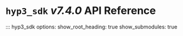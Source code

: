 # `hyp3_sdk` *v7.4.0* API Reference

::: hyp3_sdk
    options:
        show_root_heading: true
        show_submodules: true
